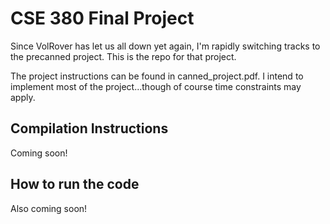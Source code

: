 CSE 380 Final Project
=====================

Since VolRover has let us all down yet again, I'm rapidly switching tracks to
the precanned project. This is the repo for that project.

The project instructions can be found in canned\_project.pdf. I intend to
implement most of the project...though of course time constraints may apply.

## Compilation Instructions

Coming soon!

## How to run the code

Also coming soon!

